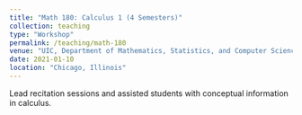 ```yaml
---
title: "Math 180: Calculus 1 (4 Semesters)"
collection: teaching
type: "Workshop"
permalink: /teaching/math-180
venue: "UIC, Department of Mathematics, Statistics, and Computer Science (MSCS)"
date: 2021-01-10
location: "Chicago, Illinois"
---
```


Lead recitation sessions and assisted students with conceptual information in calculus.
